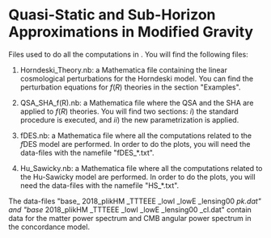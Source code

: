 # Quasi-Static and Sub-Horizon Approximations in Modified Gravity

Files used to do all the computations in . You will find the following files:

1) Horndeski_Theory.nb: a Mathematica file containing the linear cosmological perturbations for the Horndeski model. You can find the perturbation equations for $f(R)$ theories in the section "Examples".

2) QSA_SHA_f(R).nb: a Mathematica file where the QSA and the SHA are applied to $f(R)$ theories. You will find two sections: $i)$ the standard procedure is executed, and $ii)$ the new parametrization is applied. 

3) fDES.nb: a Mathematica file where all the computations related to the $f$DES model are performed. In order to do the plots, you will need the data-files with the namefile "fDES_*.txt".

4) Hu_Sawicky.nb: a Mathematica file where all the computations related to the Hu-Sawicky model are performed. In order to do the plots, you will need the data-files with the namefile "HS_*.txt".

The data-files "base_ 2018_plikHM _TTTEEE _lowl _lowE _lensing00 _pk.dat" and "base_ 2018_plikHM _TTTEEE _lowl _lowE _lensing00 _cl.dat" contain data for the matter power spectrum and CMB angular power spectrum in the concordance model.
